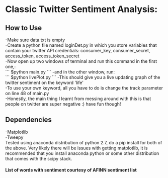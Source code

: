Classic Twitter Sentiment Analysis:
==================================
<h2>How to Use</h2>
-Make sure data.txt is empty<br>
-Create a python file named loginDet.py in which you store variables that contain your twitter API credentials: consumer_key, consumer_secret, access_token, access_token_secret<br>
-Now open up two windows of terminal and run this command in the first one,: <br>
```
$python main.py
```
-and in the other window, run: <br>
```
$python livePlot.py
```
-This should give you a live updating graph of the twitter sentiment on the keyword 'life'<br>
-To use your own keyword, all you have to do is change the track parameter on line 48 of main.py <br>
-Honestly, the main thing I learnt from messing around with this is that people on twitter are super negative :) have fun though!<br>

<h2>Dependencies</h2>
-Matplotlib <br>
-Tweepy <br>
Tested using anaconda distribution of python 2.7, do a pip install for both of the above. Very likely there will be issues with getting matplotlib, it is recommended that you install anaconda python or some other distribution that comes with the scipy stack.
<h4>List of words with sentiment courtesy of AFINN sentiment list</h4>
